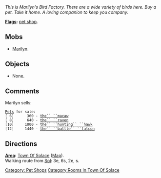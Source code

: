 *This is Marilyn's Bird Factory. There are a wide variety of birds here.
Buy a pet. Take it home. A loving companion to keep you company.*

**[Flags](:Category:_Room_Types "wikilink"):** [pet
shop](:Category:_Pet_Shops "wikilink").  

## Mobs

-   [Marilyn](Marilyn "wikilink").

## Objects

-   None.

## Comments

Marilyn sells:

[`Pets`](:Category:_Pets "wikilink")` for sale:`  
`[ 6]      360 - `[`the`` ``macaw`](Macaw "wikilink")  
`[ 8]      640 - `[`the`` ``raven`](Raven "wikilink")  
`[10]     1000 - `[`the`` ``hunting`` ``hawk`](Hunting_Hawk "wikilink")  
`[12]     1440 - `[`the`` ``battle`` ``falcon`](Battle_Falcon "wikilink")

## Directions

**[Area](:Category:_Areas "wikilink"):** [Town Of
Solace](:Category:_Town_Of_Solace "wikilink")
([Map](Town_Of_Solace_Map "wikilink")).  
Walking route from [Sol](Sol "wikilink"): 3e, 6s, 2e, s.  

[Category: Pet Shops](Category:_Pet_Shops "wikilink") [Category:Rooms In
Town Of Solace](Category:Rooms_In_Town_Of_Solace "wikilink")
